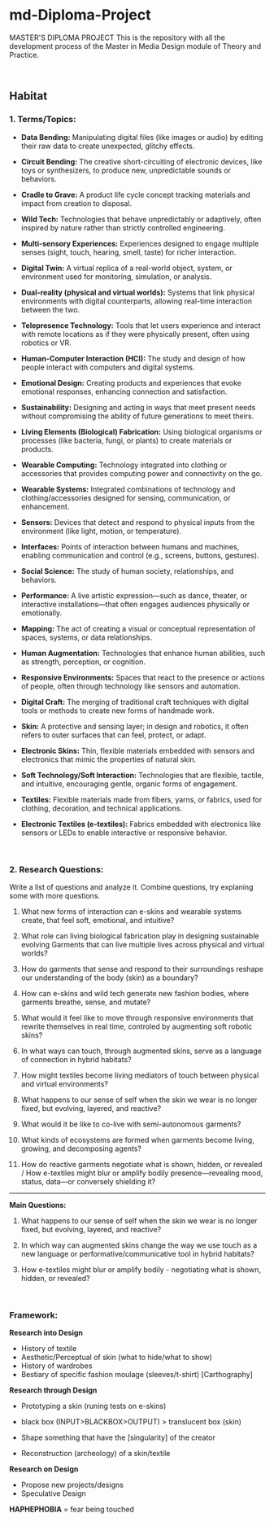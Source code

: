 # md-Diploma-Project
 MASTER'S DIPLOMA PROJECT
 This is the repository with all the development process of the Master in Media Design module of Theory and Practice.

 <p>&nbsp;</p>

 ## Habitat

 ### 1. Terms/Topics: 
 
- **Data Bending:** Manipulating digital files (like images or audio) by editing their raw data to create unexpected, glitchy effects.

- **Circuit Bending:** The creative short-circuiting of electronic devices, like toys or synthesizers, to produce new, unpredictable sounds or behaviors.

- **Cradle to Grave:** A product life cycle concept tracking materials and impact from creation to disposal.

- **Wild Tech:** Technologies that behave unpredictably or adaptively, often inspired by nature rather than strictly controlled engineering.

- **Multi-sensory Experiences:** Experiences designed to engage multiple senses (sight, touch, hearing, smell, taste) for richer interaction.

- **Digital Twin:** A virtual replica of a real-world object, system, or environment used for monitoring, simulation, or analysis.

- **Dual-reality (physical and virtual worlds):** Systems that link physical environments with digital counterparts, allowing real-time interaction between the two.

- **Telepresence Technology:** Tools that let users experience and interact with remote locations as if they were physically present, often using robotics or VR.

- **Human-Computer Interaction (HCI):** The study and design of how people interact with computers and digital systems.

- **Emotional Design:** Creating products and experiences that evoke emotional responses, enhancing connection and satisfaction.

- **Sustainability:** Designing and acting in ways that meet present needs without compromising the ability of future generations to meet theirs.

- **Living Elements (Biological) Fabrication:** Using biological organisms or processes (like bacteria, fungi, or plants) to create materials or products.

- **Wearable Computing:** Technology integrated into clothing or accessories that provides computing power and connectivity on the go.

- **Wearable Systems:** Integrated combinations of technology and clothing/accessories designed for sensing, communication, or enhancement.

- **Sensors:** Devices that detect and respond to physical inputs from the environment (like light, motion, or temperature).

- **Interfaces:** Points of interaction between humans and machines, enabling communication and control (e.g., screens, buttons, gestures).

- **Social Science:** The study of human society, relationships, and behaviors.

- **Performance:** A live artistic expression—such as dance, theater, or interactive installations—that often engages audiences physically or emotionally.

- **Mapping:** The act of creating a visual or conceptual representation of spaces, systems, or data relationships.

- **Human Augmentation:** Technologies that enhance human abilities, such as strength, perception, or cognition.

- **Responsive Environments:** Spaces that react to the presence or actions of people, often through technology like sensors and automation.

- **Digital Craft:** The merging of traditional craft techniques with digital tools or methods to create new forms of handmade work.

- **Skin:** A protective and sensing layer; in design and robotics, it often refers to outer surfaces that can feel, protect, or adapt.

- **Electronic Skins:** Thin, flexible materials embedded with sensors and electronics that mimic the properties of natural skin.

- **Soft Technology/Soft Interaction:** Technologies that are flexible, tactile, and intuitive, encouraging gentle, organic forms of engagement.

- **Textiles:** Flexible materials made from fibers, yarns, or fabrics, used for clothing, decoration, and technical applications.

- **Electronic Textiles (e-textiles):** Fabrics embedded with electronics like sensors or LEDs to enable interactive or responsive behavior.

 
 <p>&nbsp;</p>
 
 ### 2. Research Questions: 
 
 Write a list of questions and analyze it. Combine questions, try explaning some with more questions.

 1. What new forms of interaction can e-skins and wearable systems create, that feel soft, emotional, and intuitive?

 2. What role can living biological fabrication play in designing sustainable evolving Garments that can live multiple lives across physical and virtual worlds?

 3. How do garments that sense and respond to their surroundings reshape our understanding of the body (skin) as a boundary?

 4. How can e-skins and wild tech generate new fashion bodies, where garments breathe, sense, and mutate?

 5. What would it feel like to move through responsive environments that rewrite themselves in real time, controled by augmenting soft robotic skins?

 6. In what ways can touch, through augmented skins, serve as a language of connection in hybrid habitats?

 7. How might textiles become living mediators of touch between physical and virtual environments?

 8. What happens to our sense of self when the skin we wear is no longer fixed, but evolving, layered, and reactive?

 9. What would it be like to co-live with semi-autonomous garments?

 10. What kinds of ecosystems are formed when garments become living, growing, and decomposing agents?

 11. How do reactive garments negotiate what is shown, hidden, or revealed  
        / How e-textiles might blur or amplify bodily presence—revealing mood, status, data—or conversely shielding it?
------------
**Main Questions:**

1. What happens to our sense of self when the skin we wear is no longer fixed, but evolving, layered, and reactive?

2. In which way can augmented skins change the way we use touch as a new language or performative/communicative tool in hybrid habitats?

3. How e-textiles might blur or amplify bodily - negotiating what is shown, hidden, or revealed?


 <p>&nbsp;</p>


### Framework: 

**Research into Design**
- History of textile
- Aesthetic/Perceptual of skin (what to hide/what to show)
- History of wardrobes
- Bestiary of specific fashion moulage (sleeves/t-shirt) [Carthography]

**Research through Design**
- Prototyping a skin (runing tests on e-skins)
- black box (INPUT>BLACKBOX>OUTPUT) > translucent box (skin)
- Shape something that have the [singularity] of the creator

- Reconstruction (archeology) of a skin/textile

**Research on Design**
- Propose new projects/designs
- Speculative Design


**HAPHEPHOBIA** = fear being touched